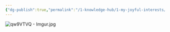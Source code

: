 ```yaml
---
{"dg-publish":true,"permalink":"/1-knowledge-hub/1-my-joyful-interests/film-making/technical-help/dslr-setting-setups/","noteIcon":""}
---
```



![qw9VTVQ - Imgur.jpg](/img/user/Obsidian%20Functional%20Stuff/z-All%20pdfs,%20Images%20&%20Small%20Excalidraws/qw9VTVQ%20-%20Imgur.jpg)
